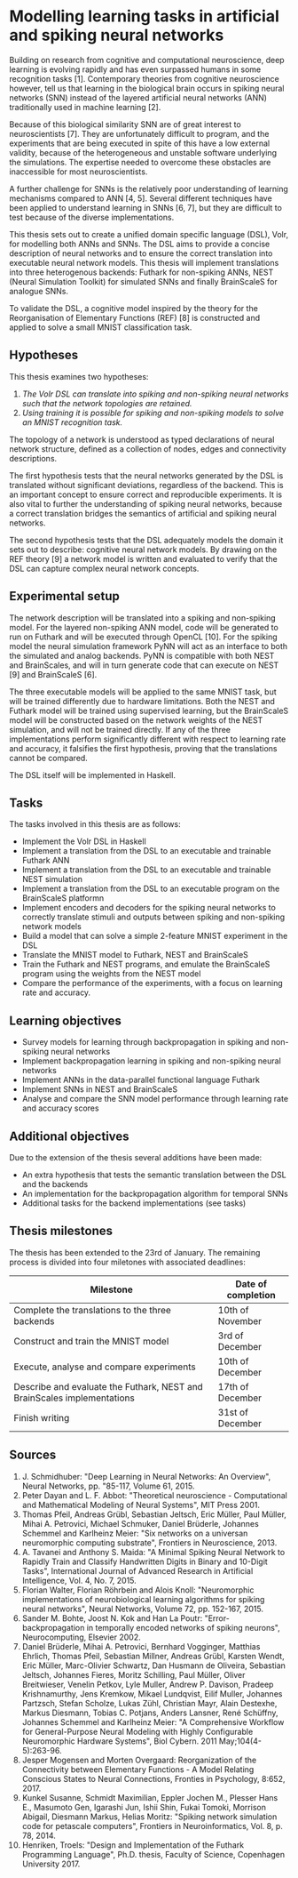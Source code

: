 # Modelling learning tasks in artificial and spiking neural networks
Building on research from cognitive and computational neuroscience, deep
learning is evolving rapidly and has even surpassed humans in some recognition
tasks [1]. Contemporary theories from cognitive neuroscience however, tell us
that learning in the biological brain occurs in spiking neural networks (SNN)
instead of the layered artificial neural networks (ANN) traditionally used in machine learning [2].

Because of this biological similarity SNN are of great interest to neuroscientists [7].
They are unfortunately difficult to program, and the experiments that are being executed in spite of this
have a low external validity, because of the heterogeneous and unstable software underlying the simulations.
The expertise needed to overcome these obstacles are inaccessible for most neuroscientists.

A further challenge for SNNs is the relatively poor understanding of learning mechanisms compared to ANN [4, 5].
Several different techniques have been applied to understand learning in SNNs [6, 7], but they are difficult to test because of the diverse implementations.

This thesis sets out to create a unified domain specific language (DSL), Volr, for modelling both ANNs and SNNs. 
The DSL aims to provide a concise description of neural networks and to ensure the correct translation into executable neural network models.
This thesis will implement translations into three heterogenous backends: 
Futhark for non-spiking ANNs, NEST (Neural Simulation Toolkit) for simulated SNNs and finally
BrainScaleS for analogue SNNs.

To validate the DSL, a cognitive model inspired by the theory for the Reorganisation
of Elementary Functions (REF) [8] is constructed and applied to solve a small MNIST classification task.

## Hypotheses

This thesis examines two hypotheses:

1. *The Volr DSL can translate into spiking and non-spiking neural networks such that the network topologies are retained.*
2. *Using training it is possible for spiking and non-spiking models to solve an MNIST recognition task.*

The topology of a network is understood as typed declarations of neural network structure, defined as a collection of nodes, edges and connectivity descriptions.

The first hypothesis tests that the neural networks generated by the DSL is translated without significant deviations, regardless of the backend.
This is an important concept to ensure correct and reproducible experiments.
It is also vital to further the understanding of spiking neural networks, because a correct translation bridges the semantics of artificial and spiking neural networks.

The second hypothesis tests that the DSL adequately models the domain it sets out to describe: cognitive neural network models.
By drawing on the REF theory [9] a network model is written and evaluated to verify that the DSL can capture complex neural network concepts.

## Experimental setup
The network description will be translated into a spiking and non-spiking model.
For the layered non-spiking ANN model, code will be generated to run on Futhark and will be executed through OpenCL [10].
For the spiking model the neural simulation framework PyNN will act as an
interface to both the simulated and analog backends.
PyNN is compatible with both NEST and BrainScales, and
will in turn generate code that can execute on NEST [9] and 
BrainScaleS [6].

The three executable models will be applied to the same MNIST task, but will be trained differently due to hardware limitations.
Both the NEST and Futhark model will be trained using supervised learning, but the BrainScaleS model will be constructed based on the network weights of the NEST simulation, and will not be trained directly.
If any of the three implementations perform significantly different with respect to learning rate and accuracy, it falsifies the first hypothesis, proving that the translations cannot be compared.

The DSL itself will be implemented in Haskell.

## Tasks
The tasks involved in this thesis are as follows:

* Implement the Volr DSL in Haskell
* Implement a translation from the DSL to an executable and trainable Futhark ANN
* Implement a translation from the DSL to an executable and trainable NEST simulation
* Implement a translation from the DSL to an executable program on the BrainScaleS platformn
* Implement encoders and decoders for the spiking neural networks to correctly translate stimuli and outputs between spiking and non-spiking network models
* Build a model that can solve a simple 2-feature MNIST experiment in the DSL
* Translate the MNIST model to Futhark, NEST and BrainScaleS
* Train the Futhark and NEST programs, and emulate the BrainScaleS program using the weights from the NEST model
* Compare the performance of the experiments, with a focus on learning rate and accuracy.

## Learning objectives

* Survey models for learning through backpropagation in spiking and non-spiking neural networks
* Implement backpropagation learning in spiking and non-spiking neural networks
* Implement ANNs in the data-parallel functional language Futhark
* Implement SNNs in NEST and BrainScaleS
* Analyse and compare the SNN model performance through learning rate and accuracy scores

## Additional objectives

Due to the extension of the thesis several additions have been made:

* An extra hypothesis that tests the semantic translation
  between the DSL and the backends
* An implementation for the backpropagation algorithm for temporal SNNs
* Additional tasks for the backend implementations (see tasks)

## Thesis milestones
The thesis has been extended to the
23rd of January. The remaining process is divided into four miletones with associated
deadlines:

| Milestone | Date of completion |
| ---------------------------------------------- | ------------------ |
| Complete the translations to the three backends| 10th of November |
| Construct and train the MNIST model | 3rd of December |
| Execute, analyse and compare experiments | 10th of December |
| Describe and evaluate the Futhark, NEST and BrainScales implementations | 17th of December | 
| Finish writing | 31st of December |

## Sources

1. J. Schmidhuber: "Deep Learning in Neural Networks: An Overview",
Neural Networks, pp. "85-117, Volume 61, 2015.
2. Peter Dayan and L. F. Abbot: "Theoretical neuroscience - Computational and Mathematical Modeling of Neural Systems", MIT Press 2001.
3.  Thomas Pfeil, Andreas Grübl, Sebastian Jeltsch, Eric Müller, Paul Müller, Mihai A. Petrovici, Michael Schmuker, Daniel Brüderle, Johannes Schemmel and Karlheinz Meier: "Six networks on a universan neuromorphic computing substrate", Frontiers in Neuroscience, 2013.
4. A. Tavanei and Anthony S. Maida: "A Minimal Spiking Neural Network to Rapidly Train and Classify Handwritten Digits in Binary and 10-Digit Tasks", International Journal of Advanced Research in Artificial Intelligence, Vol. 4, No. 7, 2015.
5. Florian Walter, Florian Röhrbein and Alois Knoll: "Neuromorphic implementations of neurobiological learning algorithms for spiking neural networks", Neural Networks,
Volume 72, pp. 152-167, 2015.
6. Sander M. Bohte, Joost N. Kok and Han La Poutr: "Error-backpropagation in temporally encoded networks of spiking neurons", Neurocomputing, Elsevier 2002.
7. Daniel Brüderle, Mihai A. Petrovici, Bernhard Vogginger, Matthias Ehrlich, Thomas Pfeil, Sebastian Millner, Andreas Grübl, Karsten Wendt, Eric Müller, Marc-Olivier Schwartz, Dan Husmann de Oliveira, Sebastian Jeltsch, Johannes Fieres, Moritz Schilling, Paul Müller, Oliver Breitwieser, Venelin Petkov, Lyle Muller, Andrew P. Davison, Pradeep Krishnamurthy, Jens Kremkow, Mikael Lundqvist, Eilif Muller, Johannes Partzsch, Stefan Scholze, Lukas Zühl, Christian Mayr, Alain Destexhe, Markus Diesmann, Tobias C. Potjans, Anders Lansner, René Schüffny, Johannes Schemmel and Karlheinz Meier: "A Comprehensive Workflow for General-Purpose Neural Modeling with Highly Configurable Neuromorphic Hardware Systems", Biol Cybern. 2011 May;104(4-5):263-96.
8. Jesper Mogensen and Morten Overgaard: Reorganization of the Connectivity between Elementary Functions - A Model Relating Conscious States to Neural Connections, Fronties in Psychology, 8:652, 2017.
9. Kunkel Susanne, Schmidt Maximilian, Eppler Jochen M., Plesser Hans E., Masumoto Gen, Igarashi Jun, Ishii Shin, Fukai Tomoki, Morrison Abigail, Diesmann Markus, Helias Moritz: "Spiking network simulation code for petascale computers", Frontiers in Neuroinformatics, Vol. 8, p. 78, 2014.
10. Henriken, Troels: "Design and Implementation of the Futhark Programming Language", Ph.D. thesis, Faculty of Science, Copenhagen University 2017.


